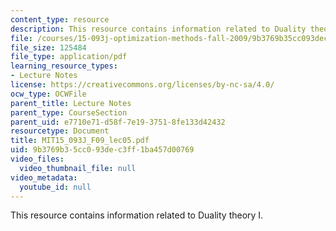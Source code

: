 ```yaml
---
content_type: resource
description: This resource contains information related to Duality theory I.
file: /courses/15-093j-optimization-methods-fall-2009/9b3769b35cc093dec3ff1ba457d00769_MIT15_093J_F09_lec05.pdf
file_size: 125484
file_type: application/pdf
learning_resource_types:
- Lecture Notes
license: https://creativecommons.org/licenses/by-nc-sa/4.0/
ocw_type: OCWFile
parent_title: Lecture Notes
parent_type: CourseSection
parent_uid: e7710e71-d58f-7e19-3751-8fe133d42432
resourcetype: Document
title: MIT15_093J_F09_lec05.pdf
uid: 9b3769b3-5cc0-93de-c3ff-1ba457d00769
video_files:
  video_thumbnail_file: null
video_metadata:
  youtube_id: null
---
```

This resource contains information related to Duality theory I.